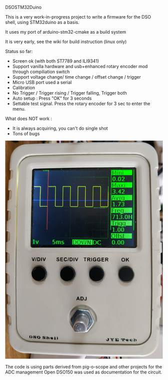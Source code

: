 DSOSTM32Duino

This is a very work-in-progress project to write a firmware for the DSO shell, using STM32duino as a basis.

It uses my port of arduino-stm32-cmake as a build system

It is very early, see the wiki for build instruction (linux only)


Status so far:
* Screen ok (with both ST7789 and ILI9341)
* Support vanilla hardware and usb+enhanced rotary encoder mod through compiliation switch
* Support voltage change/ time change / offset change / trigger
* Micro USB port used a serial 
* Calibration 
* No Trigger  / Trigger rising / Trigger falling, Trigger both
* Auto setup : Press "OK" for 3 seconds 
* Settable test signal. Press the rotary encoder for 3 sec to enter the menu.

What does NOT work :
* It is always acquiring, you can't do single shot
* Tons of bugs

![screenshot](gfx/front.jpg?raw=true "front")


The code is using parts derived from pig-o-scope and other projects for the ADC management
Open DSO150 was used as documentation for the circuit.
